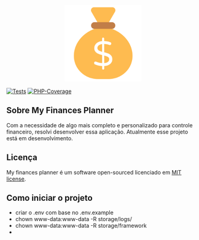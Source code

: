 <p align="center"><a href="https://laravel.com" target="_blank"><img src="./public/favicon.png" width="200" alt="Laravel Logo"></a></p>


[![Tests](https://github.com/Jhon-Henkel/my-finances-planner/actions/workflows/back-end-tests.yml/badge.svg)](https://github.com/Jhon-Henkel/my-finances-planner/actions/workflows/back-end-tests.yml)
[![PHP-Coverage](https://codecov.io/gh/Jhon-Henkel/my-finances-planner/branch/main/graph/badge.svg?token=ZWK28PWTZF)](https://codecov.io/gh/Jhon-Henkel/my-finances-planner)
## Sobre My Finances Planner

Com a necessidade de algo mais completo e personalizado para controle financeiro, resolvi desenvolver essa aplicação. Atualmente esse projeto está em desenvolvimento.

## Licença

My finances planner é um software open-sourced licenciado em [MIT license](https://opensource.org/licenses/MIT).

## Como iniciar o projeto
- criar o .env com base no .env.example
- chown www-data:www-data -R storage/logs/
- chown www-data:www-data -R storage/framework
- 